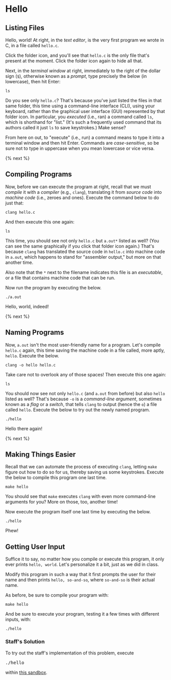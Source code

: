 # Hello

## Listing Files

Hello, world! At right, in the *text editor*, is the very first program we wrote in C, in a file called `hello.c`.

Click the folder icon, and you'll see that `hello.c` is the only file that's present at the moment. Click the folder icon again to hide all that.

Next, in the *terminal window* at right, immediately to the right of the dollar sign (`$`), otherwise known as a *prompt*, type precisely the below (in lowercase), then hit Enter:

```
ls
```

Do you see only `hello.c`? That's because you've just listed the files in that same folder, this time using a command-line interface (CLI), using your keyboard, rather than the graphical user interface (GUI) represented by that folder icon. In particular, you *executed* (i.e., ran) a command called `ls`, which is shorthand for "list." (It's such a frequently used command that its authors called it just `ls` to save keystrokes.) Make sense?

From here on out, to "execute" (i.e., run) a command means to type it into a terminal window and then hit Enter. Commands are *case-sensitive*, so be sure not to type in uppercase when you mean lowercase or vice versa.

{% next %}

## Compiling Programs

Now, before we can execute the program at right, recall that we must *compile* it with a *compiler* (e.g., `clang`), translating it from *source code* into *machine code* (i.e., zeroes and ones). Execute the command below to do just that:

```
clang hello.c
```

And then execute this one again:

```
ls
```

This time, you should see not only `hello.c` but `a.out*` listed as well? (You can see the same graphically if you click that folder icon again.) That's because `clang` has translated the source code in `hello.c` into machine code in `a.out`, which happens to stand for "assembler output," but more on that another time.

Also note that the `*` next to the filename indicates this file is an *executable*, or a file that contains machine code that can be run.

Now run the program by executing the below.

```
./a.out
```

Hello, world, indeed!

{% next %}

## Naming Programs

Now, `a.out` isn't the most user-friendly name for a program. Let's compile `hello.c` again, this time saving the machine code in a file called, more aptly, `hello`. Execute the below.

```
clang -o hello hello.c
```

Take care not to overlook any of those spaces! Then execute this one again:

```
ls
```

You should now see not only `hello.c` (and `a.out` from before) but also `hello` listed as well? That's because `-o` is a *command-line argument*, sometimes known as a *flag* or a *switch*, that tells `clang` to output (hence the `o`) a file called `hello`. Execute the below to try out the newly named program.

```
./hello
```

Hello there again!

{% next %}

## Making Things Easier

Recall that we can automate the process of executing `clang`, letting `make` figure out how to do so for us, thereby saving us some keystrokes. Execute the below to compile this program one last time.

```
make hello
```

You should see that `make` executes `clang` with even more command-line arguments for you? More on those, too, another time!

Now execute the program itself one last time by executing the below.

```
./hello
```

Phew!

## Getting User Input

Suffice it to say, no matter how you compile or execute this program, it only ever prints `hello, world`. Let's personalize it a bit, just as we did in class.

Modify this program in such a way that it first prompts the user for their name and then prints `hello, so-and-so`, where `so-and-so` is their actual name.

As before, be sure to compile your program with:

```
make hello
```

And be sure to execute your program, testing it a few times with different inputs, with:

```
./hello
```

### Staff's Solution

To try out the staff's implementation of this problem, execute

<pre>
./hello
</pre>

within [this sandbox](http://bit.ly/2Qp0a2g).

